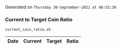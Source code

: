 Generated on `Thursday 30-September-2021 at 06:52:30`

### Current to Target Coin Ratio
`current_coin_ratio.sh`

Date|Current|Target|Ratio
---|---|---|---
